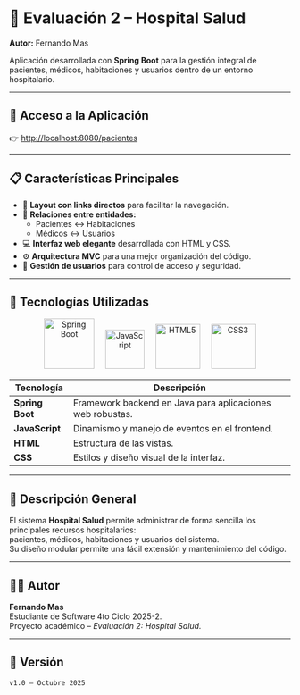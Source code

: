 # 🏥 Evaluación 2 – Hospital Salud

**Autor:** Fernando Mas

Aplicación desarrollada con **Spring Boot** para la gestión integral de pacientes, médicos, habitaciones y usuarios dentro de un entorno hospitalario.

---

## 🚀 Acceso a la Aplicación

👉 [http://localhost:8080/pacientes](http://localhost:8080/pacientes)

---

## 📋 Características Principales

- 📁 **Layout con links directos** para facilitar la navegación.
- 🧩 **Relaciones entre entidades:**
    - Pacientes ↔️ Habitaciones
    - Médicos ↔️ Usuarios
- 💻 **Interfaz web elegante** desarrollada con HTML y CSS.
- ⚙️ **Arquitectura MVC** para una mejor organización del código.
- 🔐 **Gestión de usuarios** para control de acceso y seguridad.

---

## 🧰 Tecnologías Utilizadas

<p align="center">
  <img src="https://cdn.jsdelivr.net/gh/devicons/devicon/icons/spring/spring-original-wordmark.svg" alt="Spring Boot" width="90" height="90"/>
  &nbsp;&nbsp;&nbsp;
  <img src="https://cdn.jsdelivr.net/gh/devicons/devicon/icons/javascript/javascript-original.svg" alt="JavaScript" width="70" height="70"/>
  &nbsp;&nbsp;&nbsp;
  <img src="https://cdn.jsdelivr.net/gh/devicons/devicon/icons/html5/html5-original-wordmark.svg" alt="HTML5" width="80" height="80"/>
  &nbsp;&nbsp;&nbsp;
  <img src="https://cdn.jsdelivr.net/gh/devicons/devicon/icons/css3/css3-original-wordmark.svg" alt="CSS3" width="80" height="80"/>
</p>

| Tecnología | Descripción |
|-------------|--------------|
| **Spring Boot** | Framework backend en Java para aplicaciones web robustas. |
| **JavaScript** | Dinamismo y manejo de eventos en el frontend. |
| **HTML** | Estructura de las vistas. |
| **CSS** | Estilos y diseño visual de la interfaz. |

---

## 🧠 Descripción General

El sistema **Hospital Salud** permite administrar de forma sencilla los principales recursos hospitalarios:  
pacientes, médicos, habitaciones y usuarios del sistema.  
Su diseño modular permite una fácil extensión y mantenimiento del código.

---

## 👨‍💻 Autor

**Fernando Mas**  
Estudiante de Software 4to Ciclo 2025-2.  
Proyecto académico – *Evaluación 2: Hospital Salud.*

---

## 📅 Versión

`v1.0 – Octubre 2025`
